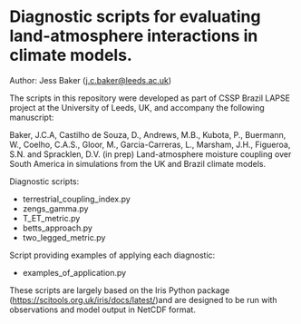 # Diagnostic scripts for evaluating land-atmosphere interactions in climate models. 

Author: Jess Baker (j.c.baker@leeds.ac.uk) 

The scripts in this repository were developed as part of CSSP Brazil LAPSE project at the University of Leeds, UK, and accompany the following manuscript:

Baker, J.C.A, Castilho de Souza, D., Andrews, M.B., Kubota, P., Buermann, W., Coelho, C.A.S., Gloor, M., Garcia-Carreras, L., Marsham, J.H., Figueroa, S.N. and Spracklen, D.V. (in prep) Land-atmosphere moisture coupling over South America in simulations from the UK and Brazil climate models.

Diagnostic scripts:
- terrestrial_coupling_index.py
- zengs_gamma.py
- T_ET_metric.py
- betts_approach.py
- two_legged_metric.py

Script providing examples of applying each diagnostic:
- examples_of_application.py

These scripts are largely based on the Iris Python package (https://scitools.org.uk/iris/docs/latest/)and are designed to be run with observations and model output in NetCDF format.

